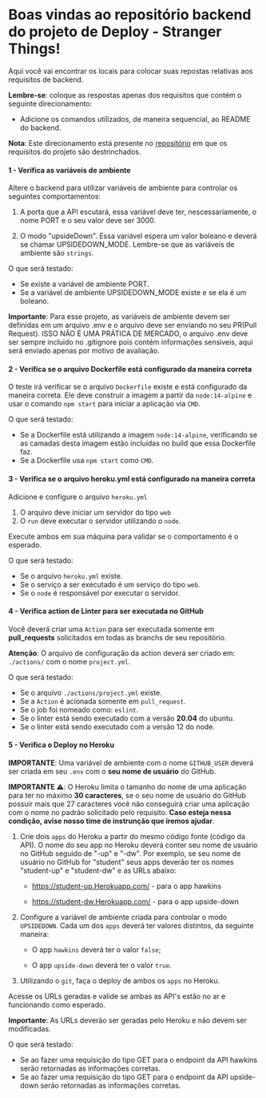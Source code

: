 # Boas vindas ao repositório backend do projeto de Deploy - Stranger Things!

Aqui você vai encontrar os locais para colocar suas repostas relativas aos requisitos de backend.

**Lembre-se**: coloque as respostas apenas dos requisitos que contém o seguinte direcionamento:

  - Adicione os comandos utilizados, de maneira sequencial, ao README do backend.

**Nota**: Este direcionamento está presente no [repositório](https://github.com/tryber/sd-014-c-stranger-things) em que os requisitos do projeto são destrinchados.

#### 1 - Verifica as variáveis de ambiente

Altere o backend para utilizar variáveis de ambiente para controlar os seguintes comportamentos:

   1. A porta que a API escutará, essa variável deve ter, nescessariamente, o nome PORT e o seu valor deve ser 3000.

   2. O modo "upsideDown". Essa variável espera um valor boleano e deverá se chamar UPSIDEDOWN_MODE. Lembre-se que as variáveis de ambiente são `strings`.

   O que será testado:
   - Se existe a variável de ambiente PORT.
   - Se a variável de ambiente UPSIDEDOWN_MODE existe e se ela é um boleano.

**Importante**: Para esse projeto, as variáveis de ambiente devem ser definidas em um arquivo .env e o arquivo deve ser enviando no seu PR(Pull Request). ISSO NÃO É UMA PRÁTICA DE MERCADO, o arquivo .env deve ser sempre incluido no .gitignore pois contém informações sensíveis, aqui será enviado apenas por motivo de avaliação.

#### 2 - Verifica se o arquivo Dockerfile está configurado da maneira correta

O teste irá verificar se o arquivo `Dockerfile` existe e está configurado da maneira correta. Ele deve construir a imagem a partir da `node:14-alpine` e usar o comando `npm start` para iniciar a aplicação via `CMD`.

  O que será testado:
  - Se a Dockerfile está utilizando a imagem `node:14-alpine`, verificando se as camadas desta imagem estão incluídas no build que essa Dockerfile faz.
  - Se a Dockerfile usa `npm start` como `CMD`.

#### 3 - Verifica se o arquivo heroku.yml está configurado na maneira correta

Adicione e configure o arquivo `heroku.yml`

  1. O arquivo deve iniciar um servidor do tipo `web`
  2. O `run` deve executar o servidor utilizando o `node`.

Execute ambos em sua máquina para validar se o comportamento é o esperado.

O que será testado:
  - Se o arquivo `heroku.yml` existe.
  - Se o serviço a ser executado é um serviço do tipo `web`.
  - Se o `node` é responsável por executar o servidor.

#### 4 - Verifica action de Linter para ser executada no GitHub

Você deverá criar uma `Action` para ser executada somente em **pull_requests** solicitados em todas as branchs de seu repositório.

**Atenção**: O arquivo de configuração da action deverá ser criado em: `./actions/` com o nome `project.yml`.

O que será testado:
- Se o arquivo `./actions/project.yml` existe.
- Se a `Action` é acionada somente em `pull_request`.
- Se o job foi nomeado como: `eslint`.
- Se o linter está sendo executado com a versão **20.04** do ubuntu.
- Se o linter está sendo executado com a versão 12 do node.

#### 5 - Verifica o Deploy no Heroku

**IMPORTANTE**: Uma variável de ambiente com o nome `GITHUB_USER` deverá ser criada em seu `.env` com o **seu nome de usuário** do GitHub.

**IMPORTANTE :warning:**: O Heroku limita o tamanho do nome de uma aplicação para ter no máximo **30 caracteres**, se o seu nome de usuário do GitHub possuir mais que 27 caracteres você não conseguirá criar uma aplicação com o nome no padrão solicitado pelo requisito. **Caso esteja nessa condição, avise nosso time de instrunção que iremos ajudar**.

1. Crie dois `apps` do Heroku a partir do mesmo código fonte (código da API). O nome do seu app no Heroku deverá conter seu nome de usuário no GitHub seguido de "-up" e "-dw". Por exemplo, se seu nome de usuário no GitHub for "student" seus apps deverão ter os nomes "student-up" e "student-dw" e as URLs abaixo:

   - https://student-up.Herokuapp.com/ - para o app hawkins

   - https://student-dw.Herokuapp.com/ - para o app upside-down

2. Configure a variável de ambiente criada para controlar o modo `UPSIDEDOWN`. Cada um dos `apps` deverá ter valores distintos, da seguinte maneira:

   - O app `hawkins` deverá ter o valor `false`;

   - O app `upside-down` deverá ter o valor `true`.

3. Utilizando o `git`, faça o deploy de ambos os `apps` no Heroku.

Acesse os URLs geradas e valide se ambas as API's estão no ar e funcionando como esperado.

**Importante**: As URLs deverão ser geradas pelo Heroku e não devem ser modificadas.

O que será testado:
  - Se ao fazer uma requisição do tipo GET para o endpoint da API hawkins serão retornadas as informações corretas.
  - Se ao fazer uma requisição do tipo GET para o endpoint da API upside-down serão retornadas as informações corretas.

